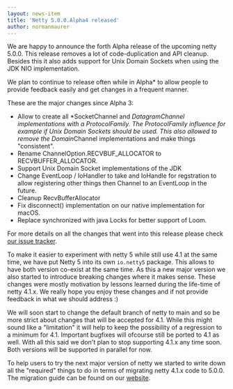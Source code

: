 ```yaml
---
layout: news-item
title: 'Netty 5.0.0.Alpha4 released'
author: normanmaurer
---
```


We are happy to announce the forth Alpha release of the upcoming netty 5.0.0. This release removes a lot of code-duplication and API cleanup. Besides this it also adds support for Unix Domain Sockets when using the JDK NIO implementation. 

We plan to continue to release often while in Alpha* to allow people to provide feedback easily and get changes in a frequent manner.

These are the major changes since Alpha 3:

* Allow to create all *SocketChannel and *DatagramChannel implementations with a ProtocolFamily. The ProtocolFamily influence for example if Unix Domain Sockets should be used. This also allowed to remove the Domain*Channel implementations and make things "consistent".
* Rename ChannelOption.RECVBUF_ALLOCATOR to RECVBUFFER_ALLOCATOR.
* Support Unix Domain Socket implementations of the JDK
* Change EventLoop / IoHandler to take and IoHandle for regstration to allow registering other things then Channel to an EventLoop in the future. 
* Cleanup RecvBufferAllocator
* Fix disconnect() implementation on our native implementation for macOS.
* Replace synchronized with java Locks for better support of Loom.

For more details on all the changes that went into this release please check [our issue tracker](https://github.com/netty/netty/milestone/258?closed=1).

To make it easier to experiment with netty 5 while still use 4.1 at the same time, we have put Netty 5 into its own `io.netty5` package. This allows to have both version co-exist at the same time. As this a new major version we also started to introduce breaking changes where it makes sense. These changes were mostly motivation by lessons learned during the life-time of netty 4.1.x. We really hope you enjoy these changes and if not provide feedback in what we should address :)

We will soon start to change the default branch of netty to main and so be more strict about changes that will be accepted for 4.1. While this might sound like a "limitation" it will  help to keep the possibility of a regression to a minimum for 4.1. Important bugfixes will ofcourse still be ported to 4.1 as well.  With all this said we don't plan to stop supporting 4.1.x any time soon. Both versions will be supported in parallel for now.

To help users to try the next major version of netty we started to write down all the "required" things to do in terms of migrating netty 4.1.x code to 5.0.0. The migration guide can be found on our [website](https://github.com/netty/netty/wiki/Netty-5-Migration-Guide).